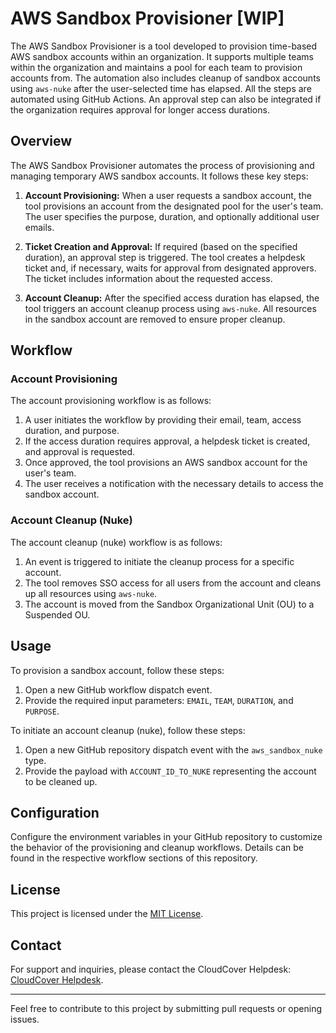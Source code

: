 # AWS Sandbox Provisioner [WIP]

The AWS Sandbox Provisioner is a tool developed to provision time-based AWS sandbox accounts within an organization. It supports multiple teams within the organization and maintains a pool for each team to provision accounts from. The automation also includes cleanup of sandbox accounts using `aws-nuke` after the user-selected time has elapsed. All the steps are automated using GitHub Actions. An approval step can also be integrated if the organization requires approval for longer access durations.

## Overview

The AWS Sandbox Provisioner automates the process of provisioning and managing temporary AWS sandbox accounts. It follows these key steps:

1. **Account Provisioning:** When a user requests a sandbox account, the tool provisions an account from the designated pool for the user's team. The user specifies the purpose, duration, and optionally additional user emails.

2. **Ticket Creation and Approval:** If required (based on the specified duration), an approval step is triggered. The tool creates a helpdesk ticket and, if necessary, waits for approval from designated approvers. The ticket includes information about the requested access.

3. **Account Cleanup:** After the specified access duration has elapsed, the tool triggers an account cleanup process using `aws-nuke`. All resources in the sandbox account are removed to ensure proper cleanup.

## Workflow

### Account Provisioning

The account provisioning workflow is as follows:

1. A user initiates the workflow by providing their email, team, access duration, and purpose.
2. If the access duration requires approval, a helpdesk ticket is created, and approval is requested.
3. Once approved, the tool provisions an AWS sandbox account for the user's team.
4. The user receives a notification with the necessary details to access the sandbox account.

### Account Cleanup (Nuke)

The account cleanup (nuke) workflow is as follows:

1. An event is triggered to initiate the cleanup process for a specific account.
2. The tool removes SSO access for all users from the account and cleans up all resources using `aws-nuke`.
3. The account is moved from the Sandbox Organizational Unit (OU) to a Suspended OU.

## Usage

To provision a sandbox account, follow these steps:

1. Open a new GitHub workflow dispatch event.
2. Provide the required input parameters: `EMAIL`, `TEAM`, `DURATION`, and `PURPOSE`.

To initiate an account cleanup (nuke), follow these steps:

1. Open a new GitHub repository dispatch event with the `aws_sandbox_nuke` type.
2. Provide the payload with `ACCOUNT_ID_TO_NUKE` representing the account to be cleaned up.

## Configuration

Configure the environment variables in your GitHub repository to customize the behavior of the provisioning and cleanup workflows. Details can be found in the respective workflow sections of this repository.

## License

This project is licensed under the [MIT License](LICENSE).

## Contact

For support and inquiries, please contact the CloudCover Helpdesk: [CloudCover Helpdesk](https://cloudcover-helpdesk.freshdesk.com).

---

Feel free to contribute to this project by submitting pull requests or opening issues.
